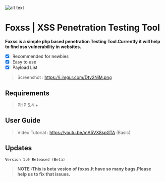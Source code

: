 ![alt text](https://github.com/akalankauk/Foxss-XSS-Penetration-Testing-Tool/blob/master/theme/img/logo-foxss.png?raw=true)
# Foxss | XSS Penetration Testing Tool
**Foxss is a simple php based penetration Testing Tool.Currently it will help to find xss vulnerability in websites.**
- [x] Recommended for newbies
- [x] Easy to use
- [x] Payload List
> Screenshot : https://i.imgur.com/Dtv2NiM.png

## Requirements
> PHP 5.4 +

## User Guide
> Video Tutorial : https://youtu.be/mA5VX8spGTA (Basic)

## Updates
```
Version 1.0 Released (Beta)
```
> **NOTE :This is beta vesion of foxss.It have so many bugs.Please help us to fix that issues.**
